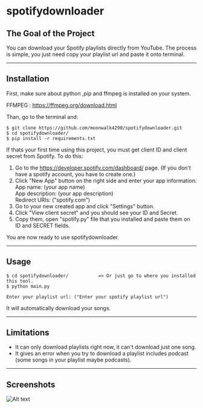 # spotifydownloader

## The Goal of the Project
You can download your Spotify playlists directly from YouTube. The process is simple, you just need copy your playlist url and paste it onto terminal.

---

## Installation
First, make sure about python ,pip and ffmpeg is installed on your system.

FFMPEG : https://ffmpeg.org/download.html

Than, go to the terminal and:
```
$ git clone https://github.com/moonwalk4290/spotifydownloader.git
$ cd spotifydownloader/
$ pip install -r requirements.txt
```

If thats your first time using this project, you must get client ID and client secret from Spotify.
To do this:

1) Go to the https://developer.spotify.com/dashboard/ page. (If you don't have a spotify account, you have to create one.)
2) Click "New App" button on the right side and enter your app information:<br>
  App name:        (your app name) <br>
  App description: (your app description) <br>
  Redirect URIs:   ("spotify.com") <br>
3) Go to your new created app and click "Settings" button.
4) Click "View client secret" and you should see your ID and Secret.
5) Copy them, open "spotify.py" file that you installed and paste them on ID and SECRET fields.
  
You are now ready to use spotifydownloader. 

---

## Usage

```
$ cd spotifydownloader/           => Or just go to where you installed this tool.
$ python main.py

Enter your playlist url: ("Enter your spotify playlist url")
```

It will automatically download your songs.

---

## Limitations
- It can only download playlists right now, it can't download just one song.
- It gives an error when you try to download a playlist includes podcast (some songs in your playlist maybe podcasts).

---

## Screenshots

![Alt text](https://cdn.discordapp.com/attachments/1117901212117893193/1118404759645339658/image.png)
